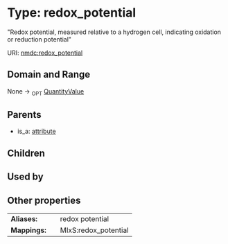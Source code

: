 
# Type: redox_potential


"Redox potential, measured relative to a hydrogen cell, indicating oxidation or reduction potential"

URI: [nmdc:redox_potential](https://microbiomedata/meta/redox_potential)


## Domain and Range

None ->  <sub>OPT</sub> [QuantityValue](QuantityValue.md)

## Parents

 *  is_a: [attribute](attribute.md)

## Children


## Used by


## Other properties

|  |  |  |
| --- | --- | --- |
| **Aliases:** | | redox potential |
| **Mappings:** | | MIxS:redox_potential |

